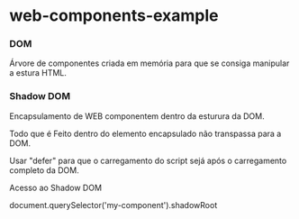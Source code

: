 # web-components-example

### DOM

Árvore de componentes criada em memória para que se consiga manipular a estura HTML.

### Shadow DOM

Encapsulamento de WEB componentem dentro da esturura da DOM.

Todo que é Feito dentro do elemento encapsulado não transpassa para a DOM.

Usar "defer" para que o carregamento do script sejá após o carregamento completo da DOM.

<script src="my-component.js" defer></script>

Acesso ao Shadow DOM

document.querySelector('my-component').shadowRoot
